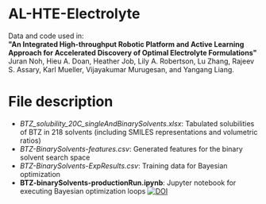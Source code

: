 # AL-HTE-Electrolyte
Data and code used in:\
**"An Integrated High-throughput Robotic Platform and Active Learning Approach for Accelerated Discovery of Optimal Electrolyte Formulations"**\
Juran Noh, Hieu A. Doan, Heather Job, Lily A. Robertson, Lu Zhang, Rajeev S. Assary, Karl Mueller, Vijayakumar Murugesan, and Yangang Liang.
# File description
- _BTZ_solubility_20C_singleAndBinarySolvents.xlsx_: Tabulated solubilities of BTZ in 218 solvents (including SMILES representations and volumetric ratios)
- _BTZ-BinarySolvents-features.csv_: Generated features for the binary solvent search space
- _BTZ-BinarySolvents-ExpResults.csv_: Training data for Bayesian optimization
- **BTZ-binarySolvents-productionRun.ipynb**: Jupyter notebook for executing Bayesian optimization loops
[![DOI](https://zenodo.org/badge/756654827.svg)](https://zenodo.org/doi/10.5281/zenodo.10652590)
